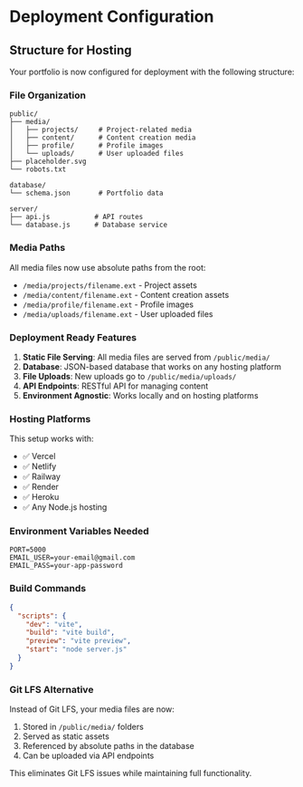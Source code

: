 # Deployment Configuration

## Structure for Hosting

Your portfolio is now configured for deployment with the following structure:

### File Organization
```
public/
├── media/
│   ├── projects/     # Project-related media
│   ├── content/      # Content creation media  
│   ├── profile/      # Profile images
│   └── uploads/      # User uploaded files
├── placeholder.svg
└── robots.txt

database/
└── schema.json       # Portfolio data

server/
├── api.js           # API routes
└── database.js      # Database service
```

### Media Paths
All media files now use absolute paths from the root:
- `/media/projects/filename.ext` - Project assets
- `/media/content/filename.ext` - Content creation assets  
- `/media/profile/filename.ext` - Profile images
- `/media/uploads/filename.ext` - User uploaded files

### Deployment Ready Features

1. **Static File Serving**: All media files are served from `/public/media/`
2. **Database**: JSON-based database that works on any hosting platform
3. **File Uploads**: New uploads go to `/public/media/uploads/`
4. **API Endpoints**: RESTful API for managing content
5. **Environment Agnostic**: Works locally and on hosting platforms

### Hosting Platforms
This setup works with:
- ✅ Vercel
- ✅ Netlify  
- ✅ Railway
- ✅ Render
- ✅ Heroku
- ✅ Any Node.js hosting

### Environment Variables Needed
```
PORT=5000
EMAIL_USER=your-email@gmail.com
EMAIL_PASS=your-app-password
```

### Build Commands
```json
{
  "scripts": {
    "dev": "vite",
    "build": "vite build",
    "preview": "vite preview",
    "start": "node server.js"
  }
}
```

### Git LFS Alternative
Instead of Git LFS, your media files are now:
1. Stored in `/public/media/` folders
2. Served as static assets
3. Referenced by absolute paths in the database
4. Can be uploaded via API endpoints

This eliminates Git LFS issues while maintaining full functionality.

